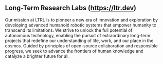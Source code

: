 ## Long-Term Research Labs (https://ltr.dev)
Our mission at LTRL is to pioneer a new era of innovation and exploration by developing advanced humanoid robotic systems that empower humanity to transcend its limitations. We strive to unlock the full potential of autonomous technology, enabling the pursuit of extraordinary long-term projects that redefine our understanding of life, work, and our place in the cosmos. Guided by principles of open-source collaboration and responsible progress, we seek to advance the frontiers of human knowledge and catalyze a brighter future for all.
